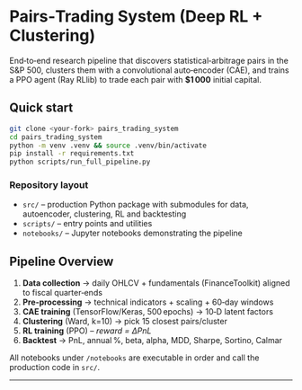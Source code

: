 
# Pairs‑Trading System (Deep RL + Clustering)

End‑to‑end research pipeline that discovers statistical‑arbitrage pairs in the S&P 500, clusters them with a convolutional auto‑encoder (CAE), and trains a PPO agent (Ray RLlib) to trade each pair with **$1 000** initial capital.

## Quick start

```bash
git clone <your‑fork> pairs_trading_system
cd pairs_trading_system
python -m venv .venv && source .venv/bin/activate
pip install -r requirements.txt
python scripts/run_full_pipeline.py
```
### Repository layout
- `src/` – production Python package with submodules for data, autoencoder, clustering, RL and backtesting
- `scripts/` – entry points and utilities
- `notebooks/` – Jupyter notebooks demonstrating the pipeline

## Pipeline Overview

1. **Data collection** → daily OHLCV + fundamentals (FinanceToolkit) aligned to fiscal quarter‑ends
2. **Pre‑processing** → technical indicators + scaling + 60‑day windows  
3. **CAE training** (TensorFlow/Keras, 500 epochs) → 10‑D latent factors  
4. **Clustering** (Ward, k=10) → pick 15 closest pairs/cluster  
5. **RL training** (PPO) – *reward = ΔPnL*  
6. **Backtest** → PnL, annual %, beta, alpha, MDD, Sharpe, Sortino, Calmar  

All notebooks under `/notebooks` are executable in order and call the production code in `src/`.

---
